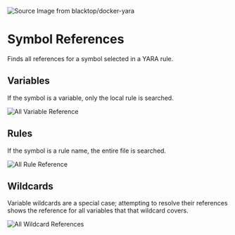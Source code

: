 ![][logo]

# Symbol References
Finds all references for a symbol selected in a YARA rule.

## Variables
If the symbol is a variable, only the local rule is searched.

![][ref]

## Rules
If the symbol is a rule name, the entire file is searched.

![][refrule]

## Wildcards
Variable wildcards are a special case; attempting to resolve their references shows the reference for all variables that that wildcard covers.

![][refwild]

[logo]: https://raw.githubusercontent.com/infosec-intern/vscode-yara/master/images/logo.png "Source Image from blacktop/docker-yara"
[ref]: https://raw.githubusercontent.com/infosec-intern/vscode-yara/master/images/references_normal.gif "All Variable Reference"
[refrule]: https://raw.githubusercontent.com/infosec-intern/vscode-yara/master/images/references_rules.gif "All Rule Reference"
[refwild]: https://raw.githubusercontent.com/infosec-intern/vscode-yara/master/images/references_wildcard.gif "All Wildcard References"
